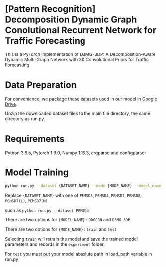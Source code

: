 # [Pattern Recognition] Decomposition Dynamic Graph Conolutional Recurrent Network for Traffic Forecasting  

This is a PyTorch implementation of D3MG-3DP: A Decomposition-Aware Dynamic Multi-Graph Network with 3D Convolutional Priors for Traffic Forecasting

# Data Preparation

For convenience, we package these datasets used in our model in [Google Drive](https://drive.google.com/drive/folders/1OQYVddI5icsHwSVWtRHbqJ-xG7242q1r?usp=share_link).

Unzip the downloaded dataset files to the main file directory, the same directory as run.py.

# Requirements

Python 3.6.5, Pytorch 1.9.0, Numpy 1.16.3, argparse and configparser

# Model Training

```bash
python run.py --dataset {DATASET_NAME} --mode {MODE_NAME} --model_name {MODEL_NAME} 
```
Replace `{DATASET_NAME}` with one of `PEMSD3`, `PEMSD4`, `PEMSD7`, `PEMSD8`, `PEMSD7(L)`, `PEMSD7(M)`

such as `python run.py --dataset PEMSD4`

There are two options for `{MODEL_NAME}` : `DDGCRN` and `D3MG_3DP`

There are two options for `{MODE_NAME}` : `train` and `test`

Selecting `train` will retrain the model and save the trained model parameters and records in the `experiment` folder.

For `test` you must put your model absolute path in load_path variable in run.py